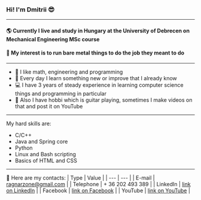 ### Hi! I'm Dmitrii :sunglasses:
---
#### :earth_americas: Currently I live and study in Hungary at the University of Debrecen on Mechanical Engineering MSc course
#### :robot: My interest is to run bare metal things to do the job they meant to do
---

* :green_book: I like math, engineering and programming
* :hammer: Every day I learn something new or improve that I already know
* :computer: I have 3 years of steady experience in learning computer science things and programming in particular
* :guitar: Also I have hobbi which is guitar playing, sometimes I make videos on that and post it on YouTube
---

My hard skills are: 
* C/C++
* Java and Spring core 
* Python 
* Linux and Bash scripting
* Basics of HTML and CSS
---

📨 Here are my contacts:
| Type          | Value                                                                                   |
| ---           | ---                                                                                     |
| E-mail        | ragnarzone@gmail.com                                                                    |
| Telephone     | + 36 202 493 389                                                                        |
| LinkedIn      | [link on LinkedIn](https://www.linkedin.com/in/ragnarzone/)                             |
| Facebook      | [link on Facebook](https://www.facebook.com/ragnarzone)                                 |
| YouTube       | [link on YouTube](https://www.youtube.com/channel/UCQeYR8MCtX0g-qeoytu6a-g/featured)    |
